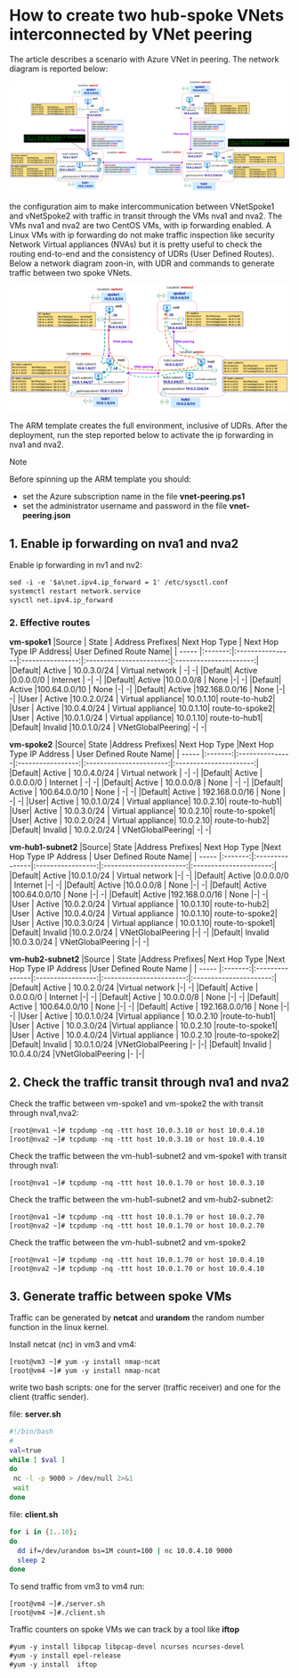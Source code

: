 <properties
pageTitle= 'how to create two Azure hub-spoke VNets interconnected by global VNet peering by ARM'
description= "ARM template to create two Azure hub-spoke VNets interconnected by global VNet peering"
documentationcenter: na
services=""
documentationCenter="na"
authors="fabferri"
manager=""
editor=""/>

<tags
   ms.service="howto-example-Azure"
   ms.devlang="na"
   ms.topic="article"
   ms.tgt_pltfrm="na"
   ms.workload="na"
   ms.date="26/07/2018"
   ms.review="23/03/2020"
   ms.author="fabferri" />

# How to create two hub-spoke VNets interconnected by VNet peering


The article describes a scenario with Azure VNet in peering. The network diagram is reported below:

[![1]][1]

the configuration aim to make intercommunication between VNetSpoke1 and vNetSpoke2 with traffic in transit through the VMs nva1 and nva2. The VMs nva1 and nva2 are two CentOS VMs,  with ip forwarding enabled. A Linux VMs with ip forwarding do not make traffic inspection like security Network Virtual appliances (NVAs)  but it is pretty useful to  check the routing end-to-end and the consistency of UDRs (User Defined Routes).
Below a network diagram zoon-in, with UDR and commands to generate traffic between two spoke VNets.

[![2]][2]

The ARM template creates the full environment, inclusive of UDRs. After the deployment, run the step reported below to activate the ip forwarding in nva1 and nva2.

> [!NOTE]
> Before spinning up the ARM template you should:
> * set the Azure subscription name in the file **vnet-peering.ps1**
> * set the administrator username and password in the file **vnet-peering.json**
>


## <a name="EnableIPForwarding"></a>1. Enable ip forwarding on nva1 and nva2

Enable ip forwarding in nv1 and nv2:

```
sed -i -e '$a\net.ipv4.ip_forward = 1' /etc/sysctl.conf
systemctl restart network.service
sysctl net.ipv4.ip_forward
```

### <a name="Effective routes-spoke1"></a>2. Effective routes

**vm-spoke1**
|Source |	State   |	Address Prefixes|	Next Hop Type    |	Next Hop Type IP Address|	User Defined Route Name|
| ----- |:-------:|:----------------|:----------------:|:-----------------------:|:----------------------:|
|Default|	Active  |	10.0.3.0/24     |	Virtual network  |	-|	-|
|Default|	Active	|0.0.0.0/0        |	Internet         |	-|	-|
|Default|	Active	|10.0.0.0/8       |	None	           |-|	-|
|Default|	Active	|100.64.0.0/10    |	None	           |-|	-|
|Default|	Active	|192.168.0.0/16   |	None	           |-|	-|
|User   |	Active	|10.0.2.0/24      |	Virtual appliance|	10.0.1.10|	route-to-hub2|
|User   |	Active	|10.0.4.0/24      |	Virtual appliance|	10.0.1.10|	route-to-spoke2|
|User   |	Active	|10.0.1.0/24      |	Virtual appliance|	10.0.1.10|	route-to-hub1|
|Default|	Invalid	|10.0.1.0/24      |	VNetGlobalPeering|	-|	-|

**vm-spoke2**
|Source|	State	  |Address Prefixes|	Next Hop Type    |Next Hop Type IP Address |	User Defined Route Name|
| ----- |:-------:|:---------------|:-----------------:|:-----------------------:|:----------------------:|
|Default|	Active  |	10.0.4.0/24    |	Virtual network  |	-|	-|
|Default|	Active  |	0.0.0.0/0      |	Internet         |	-|	-|
|Default|	Active  |	10.0.0.0/8     |	None             |	-|	-|
|Default|	Active  |	100.64.0.0/10  |	None             |	-|	-|
|Default|	Active  |	192.168.0.0/16 |	None             |	-|	-|
|User|	Active    |	10.0.1.0/24    |	Virtual appliance|	10.0.2.10|	route-to-hub1|
|User|	Active    |	10.0.3.0/24    |	Virtual appliance|	10.0.2.10|	route-to-spoke1|
|User|	Active    |	10.0.2.0/24    |	Virtual appliance|	10.0.2.10|	route-to-hub2|
|Default|	Invalid |	10.0.2.0/24    |	VNetGlobalPeering|	-|	-|

**vm-hub1-subnet2**
|Source|	State	  |Address Prefixes|	Next Hop Type      |Next Hop Type IP Address |	User Defined Route Name|
| ----- |:-------:|:---------------|:-----------------:|:-----------------------:|:----------------------:|
|Default|	Active	|10.0.1.0/24	   | Virtual network	 |-|	-|
|Default|	Active	|0.0.0.0/0	     | Internet	         |-|	-|
|Default|	Active	|10.0.0.0/8	     | None	             |-|	-|
|Default|	Active	|100.64.0.0/10	 | None	             |-|	-|
|Default|	Active	|192.168.0.0/16	 | None	             |-|	-|
|User   |	Active	|10.0.2.0/24	   | Virtual appliance | 10.0.1.10|	route-to-hub2|
|User   |	Active	|10.0.4.0/24	   | Virtual appliance | 10.0.1.10|	route-to-spoke2|
|User   |	Active	|10.0.3.0/24	   | Virtual appliance | 10.0.1.10|	route-to-spoke1|
|Default|	Invalid	|10.0.2.0/24	   | VNetGlobalPeering |-|	-|
|Default|	Invalid	|10.0.3.0/24	   | VNetGlobalPeering |-|	-|

**vm-hub2-subnet2**
|Source |	State	  |Address Prefixes| Next Hop Type	   |Next Hop Type IP Address |User Defined Route Name |
| ----- |:-------:|:---------------|:-----------------:|:-----------------------:|:----------------------:|
|Default|	Active  |	10.0.2.0/24    |Virtual network	   |-|	-|
|Default|	Active  |	0.0.0.0/0	     | Internet	         |-|	-|
|Default|	Active  |	10.0.0.0/8	   | None	             |-|	-|
|Default|	Active  |	100.64.0.0/10	 | None	             |-|	-|
|Default|	Active  |	192.168.0.0/16 | None	             |-|	-|
|User   |	Active  |	10.0.1.0/24	   |Virtual appliance  |	10.0.2.10	|route-to-hub1|
|User   |	Active  |	10.0.3.0/24	   |Virtual appliance  |	10.0.2.10	|route-to-spoke1|
|User   |	Active  |	10.0.4.0/24	   |Virtual appliance  |	10.0.2.10	|route-to-spoke2|
|Default|	Invalid |	10.0.1.0/24	   |VNetGlobalPeering  |-	|-|
|Default|	Invalid |	10.0.4.0/24	   |VNetGlobalPeering	 |-	|-|



## <a name="Iperf3"></a>2. Check the traffic transit through nva1 and nva2
Check the traffic between vm-spoke1 and vm-spoke2 the with transit through nva1,nva2:

```console
[root@nva1 ~]# tcpdump -nq -ttt host 10.0.3.10 or host 10.0.4.10
[root@nva2 ~]# tcpdump -nq -ttt host 10.0.3.10 or host 10.0.4.10
```

Check the traffic between the vm-hub1-subnet2 and vm-spoke1 with transit through nva1:

```console
[root@nva1 ~]# tcpdump -nq -ttt host 10.0.1.70 or host 10.0.3.10
```

Check the traffic between the vm-hub1-subnet2 and vm-hub2-subnet2:

```console
[root@nva1 ~]# tcpdump -nq -ttt host 10.0.1.70 or host 10.0.2.70
[root@nva2 ~]# tcpdump -nq -ttt host 10.0.1.70 or host 10.0.2.70
```
Check the traffic between the vm-hub1-subnet2 and vm-spoke2

```console
[root@nva1 ~]# tcpdump -nq -ttt host 10.0.1.70 or host 10.0.4.10
[root@nva2 ~]# tcpdump -nq -ttt host 10.0.1.70 or host 10.0.4.10
```

## <a name="nc"></a>3. Generate traffic between spoke VMs
Traffic can be generated by **netcat** and **urandom** the random number function in the linux kernel.

Install netcat (nc) in vm3 and vm4:
```
[root@vm3 ~]# yum -y install nmap-ncat
[root@vm4 ~]# yum -y install nmap-ncat
```
write two bash scripts: one for the server (traffic receiver) and one for the client (traffic sender).

file: **server.sh**

```bash
#!/bin/bash
#
val=true
while [ $val ]
do
 nc -l -p 9000 > /dev/null 2>&1
 wait
done
```
file: **client.sh**

```bash
for i in {1..10};
do
  dd if=/dev/urandom bs=1M count=100 | nc 10.0.4.10 9000
  sleep 2
done
```
To send traffic from vm3 to vm4 run:

```console
[root@vm4 ~]#./server.sh
[root@vm4 ~]#./client.sh
```

Traffic counters on spoke VMs we can track by a tool like **iftop**

```console
#yum -y install libpcap libpcap-devel ncurses ncurses-devel
#yum -y install epel-release
#yum -y install  iftop
```

<!--Image References-->

[1]: ./media/network-diagram.png "network diagram"
[2]: ./media/flow.png "tcp flow transit from vm2 to vm3"

<!--Link References-->

